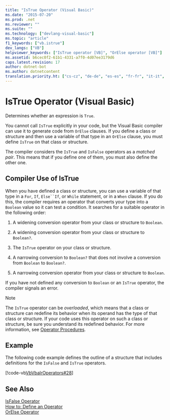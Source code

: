 ```yaml
---
title: "IsTrue Operator (Visual Basic)"
ms.date: "2015-07-20"
ms.prod: .net
ms.reviewer: ""
ms.suite: ""
ms.technology: ["devlang-visual-basic"]
ms.topic: "article"
f1_keywords: ["vb.istrue"]
dev_langs: ["VB"]
helpviewer_keywords: ["IsTrue operator [VB]", "OrElse operator [VB]"]
ms.assetid: b6cec0f2-61b1-4331-a7f0-4d07ee3179d6
caps.latest.revision: 17
author: dotnet-bot
ms.author: dotnetcontent
translation.priority.ht: ["cs-cz", "de-de", "es-es", "fr-fr", "it-it", "ja-jp", "ko-kr", "pl-pl", "pt-br", "ru-ru", "tr-tr", "zh-cn", "zh-tw"]
---
```

# IsTrue Operator (Visual Basic)
Determines whether an expression is `True`.  
  
 You cannot call `IsTrue` explicitly in your code, but the Visual Basic compiler can use it to generate code from `OrElse` clauses. If you define a class or structure and then use a variable of that type in an `OrElse` clause, you must define `IsTrue` on that class or structure.  
  
 The compiler considers the `IsTrue` and `IsFalse` operators as a *matched pair*. This means that if you define one of them, you must also define the other one.  
  
## Compiler Use of IsTrue  
 When you have defined a class or structure, you can use a variable of that type in a `For`, `If`, `Else``If`, or `While` statement, or in a `When` clause. If you do this, the compiler requires an operator that converts your type into a `Boolean` value so it can test a condition. It searches for a suitable operator in the following order:  
  
1.  A widening conversion operator from your class or structure to `Boolean`.  
  
2.  A widening conversion operator from your class or structure to `Boolean?`.  
  
3.  The `IsTrue` operator on your class or structure.  
  
4.  A narrowing conversion to `Boolean?` that does not involve a conversion from `Boolean` to `Boolean?`.  
  
5.  A narrowing conversion operator from your class or structure to `Boolean`.  
  
 If you have not defined any conversion to `Boolean` or an `IsTrue` operator, the compiler signals an error.  
  
> [!NOTE]
>  The `IsTrue` operator can be *overloaded*, which means that a class or structure can redefine its behavior when its operand has the type of that class or structure. If your code uses this operator on such a class or structure, be sure you understand its redefined behavior. For more information, see [Operator Procedures](../../../visual-basic/programming-guide/language-features/procedures/operator-procedures.md).  
  
## Example  
 The following code example defines the outline of a structure that includes definitions for the `IsFalse` and `IsTrue` operators.  
  
 [!code-vb[VbVbalrOperators#28](../../../visual-basic/language-reference/operators/codesnippet/VisualBasic/istrue-operator_1.vb)]  
  
## See Also  
 [IsFalse Operator](../../../visual-basic/language-reference/operators/isfalse-operator.md)   
 [How to: Define an Operator](../../../visual-basic/programming-guide/language-features/procedures/how-to-define-an-operator.md)   
 [OrElse Operator](../../../visual-basic/language-reference/operators/orelse-operator.md)
